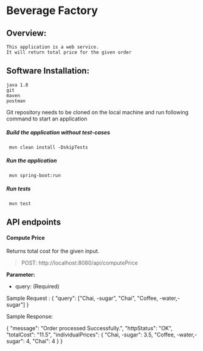# Beverage Factory

## Overview:
	This application is a web service.
	It will return total price for the given order

## Software Installation:
	java 1.8
	git
	maven
	postman

 Git repository needs to be cloned on the local machine and run following command to start an application

  

##### Build the application without test-cases
``` mvn clean install -DskipTests```
##### Run the application
``` mvn spring-boot:run```
##### Run tests
``` mvn test```

## API endpoints

#### Compute Price
Returns total cost for the given input.
> POST: http://localhost:8080/api/computePrice

**Parameter:**
- query: (Required) 

Sample Request : 
{
	"query": ["Chai, -sugar", "Chai", "Coffee, -water,-sugar"]
}

Sample Response:

 {
     "message": "Order processed Successfully.",
     "httpStatus": "OK",
     "totalCost": "11.5",
     "individualPrices": {
         "Chai, -sugar": 3.5,
         "Coffee, -water,-sugar": 4,
         "Chai": 4
     }
 }
